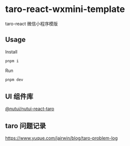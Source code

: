 # taro-react-wxmini-template

taro-react 微信小程序模版

## Usage

Install

```bash
pnpm i
```

Run

```bash
pnpm dev
```

## UI 组件库

[@nutui/nutui-react-taro](https://nutui.jd.com/taro/react/1x/#/zh-CN/guide/intro-react)

## taro 问题记录

https://www.yuque.com/jairwin/blog/taro-problem-log
